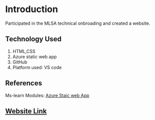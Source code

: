 # Introduction 
Participated in the MLSA technical onbroading and created a website.

## Technology Used
1. HTML,CSS
2. Azure static web app
3. GitHub
4. Platform used: VS code
## References
Ms-learn Modules:
[Azure Staic web App](https://docs.microsoft.com/en-us/learn/paths/azure-static-web-apps/)
## [Website Link](https://purple-cliff-0ce10b710.1.azurestaticapps.net/)
